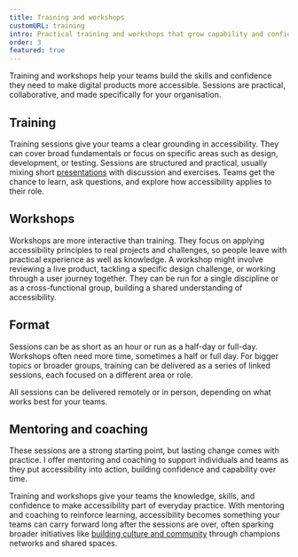 ```yaml
---
title: Training and workshops
customURL: training
intro: Practical training and workshops that grow capability and confidence, helping your teams deliver more accessible digital products.
order: 3
featured: true
---
```


Training and workshops help your teams build the skills and confidence they need to make digital products more accessible. Sessions are practical, collaborative, and made specifically for your organisation.


## Training

Training sessions give your teams a clear grounding in accessibility. They can cover broad fundamentals or focus on specific areas such as design, development, or testing. Sessions are structured and practical, usually mixing short [presentations](/services/talks) with discussion and exercises. Teams get the chance to learn, ask questions, and explore how accessibility applies to their role.


## Workshops

Workshops are more interactive than training. They focus on applying accessibility principles to real projects and challenges, so people leave with practical experience as well as knowledge. A workshop might involve reviewing a live product, tackling a specific design challenge, or working through a user journey together. They can be run for a single discipline or as a cross-functional group, building a shared understanding of accessibility.


## Format

Sessions can be as short as an hour or run as a half-day or full-day. Workshops often need more time, sometimes a half or full day. For bigger topics or broader groups, training can be delivered as a series of linked sessions, each focused on a different area or role.

All sessions can be delivered remotely or in person, depending on what works best for your teams.


## Mentoring and coaching

These sessions are a strong starting point, but lasting change comes with practice. I offer mentoring and coaching to support individuals and teams as they put accessibility into action, building confidence and capability over time.

Training and workshops give your teams the knowledge, skills, and confidence to make accessibility part of everyday practice. With mentoring and coaching to reinforce learning, accessibility becomes something your teams can carry forward long after the sessions are over, often sparking broader initiatives like [building culture and community](/services/culture) through champions networks and shared spaces.
